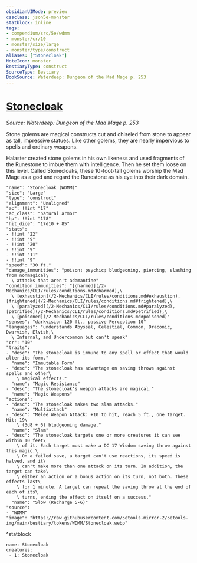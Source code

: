 ```yaml
---
obsidianUIMode: preview
cssclass: json5e-monster
statblock: inline
tags:
- compendium/src/5e/wdmm
- monster/cr/10
- monster/size/large
- monster/type/construct
aliases: ["Stonecloak"]
NoteIcon: monster
BestiaryType: construct
SourceType: Bestiary
BookSource: Waterdeep: Dungeon of the Mad Mage p. 253
---
```

# [Stonecloak](2-Mechanics/CLI/bestiary/construct/stonecloak-wdmm.md)
*Source: Waterdeep: Dungeon of the Mad Mage p. 253*  

Stone golems are magical constructs cut and chiseled from stone to appear as tall, impressive statues. Like other golems, they are nearly impervious to spells and ordinary weapons.

Halaster created stone golems in his own likeness and used fragments of the Runestone to imbue them with intelligence. Then he set them loose on this level. Called Stonecloaks, these 10-foot-tall golems worship the Mad Mage as a god and regard the Runestone as his eye into their dark domain.

```statblock
"name": "Stonecloak (WDMM)"
"size": "Large"
"type": "construct"
"alignment": "Unaligned"
"ac": !!int "17"
"ac_class": "natural armor"
"hp": !!int "178"
"hit_dice": "17d10 + 85"
"stats":
- !!int "22"
- !!int "9"
- !!int "20"
- !!int "9"
- !!int "11"
- !!int "9"
"speed": "30 ft."
"damage_immunities": "poison; psychic; bludgeoning, piercing, slashing from nonmagical\
  \ attacks that aren't adamantine"
"condition_immunities": "[charmed](/2-Mechanics/CLI/rules/conditions.md#charmed),\
  \ [exhaustion](/2-Mechanics/CLI/rules/conditions.md#exhaustion), [frightened](/2-Mechanics/CLI/rules/conditions.md#frightened),\
  \ [paralyzed](/2-Mechanics/CLI/rules/conditions.md#paralyzed), [petrified](/2-Mechanics/CLI/rules/conditions.md#petrified),\
  \ [poisoned](/2-Mechanics/CLI/rules/conditions.md#poisoned)"
"senses": "darkvision 120 ft., passive Perception 10"
"languages": "understands Abyssal, Celestial, Common, Draconic, Dwarvish, Elvish,\
  \ Infernal, and Undercommon but can't speak"
"cr": "10"
"traits":
- "desc": "The stonecloak is immune to any spell or effect that would alter its form."
  "name": "Immutable Form"
- "desc": "The stonecloak has advantage on saving throws against spells and other\
    \ magical effects."
  "name": "Magic Resistance"
- "desc": "The stonecloak's weapon attacks are magical."
  "name": "Magic Weapons"
"actions":
- "desc": "The stonecloak makes two slam attacks."
  "name": "Multiattack"
- "desc": "Melee Weapon Attack: +10 to hit, reach 5 ft., one target. Hit: 19\
    \ (3d8 + 6) bludgeoning damage."
  "name": "Slam"
- "desc": "The stonecloak targets one or more creatures it can see within 10 feet\
    \ of it. Each target must make a DC 17 Wisdom saving throw against this magic.\
    \ On a failed save, a target can't use reactions, its speed is halved, and it\
    \ can't make more than one attack on its turn. In addition, the target can take\
    \ either an action or a bonus action on its turn, not both. These effects last\
    \ for 1 minute. A target can repeat the saving throw at the end of each of its\
    \ turns, ending the effect on itself on a success."
  "name": "Slow (Recharge 5-6)"
"source":
- "WDMM"
"image": "https://raw.githubusercontent.com/5etools-mirror-2/5etools-img/main/bestiary/tokens/WDMM/Stonecloak.webp"
```
^statblock

```encounter-table
name: Stonecloak
creatures:
 - 1: Stonecloak
```